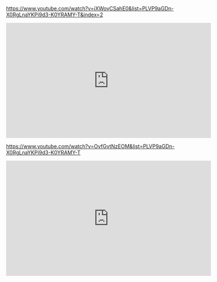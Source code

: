 
https://www.youtube.com/watch?v=iXWovCSahE0&list=PLVP9aGDn-X0RgLnaYKPi9d3-K0YRAMY-T&index=2

<iframe width="560" height="315" src="https://www.youtube.com/embed/iXWovCSahE0?si=G2jhZdCMYY0tPMdw" title="YouTube video player" frameborder="0" allow="accelerometer; autoplay; clipboard-write; encrypted-media; gyroscope; picture-in-picture; web-share" referrerpolicy="strict-origin-when-cross-origin" allowfullscreen></iframe>


https://www.youtube.com/watch?v=OvfGvtNzEOM&list=PLVP9aGDn-X0RgLnaYKPi9d3-K0YRAMY-T

<iframe width="560" height="315" src="https://www.youtube.com/embed/OvfGvtNzEOM?si=tdpy3-sY9h23JMbD" title="YouTube video player" frameborder="0" allow="accelerometer; autoplay; clipboard-write; encrypted-media; gyroscope; picture-in-picture; web-share" referrerpolicy="strict-origin-when-cross-origin" allowfullscreen></iframe>

